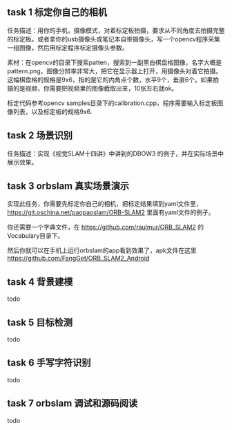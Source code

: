 ## task 1 标定你自己的相机
任务描述：用你的手机，摄像模式，对着标定板拍摄，要求从不同角度去拍摄完整的标定板。或者拿你的usb摄像头或笔记本自带摄像头，写一个opencv程序采集一组图像，然后用标定程序标定摄像头参数。

素材：在opencv的目录下搜索patten，搜索到一副黑白棋盘格图像，名字大概是pattern.png，图像分辨率非常大，把它在显示器上打开，用摄像头对着它拍摄。这幅棋盘格的规格是9x6，指的是它的内角点个数，水平9个，垂直6个。如果拍摄的是视频，你需要把视频里的图像截取出来，10张左右就ok。

标定代码参考opencv samples目录下的calibration.cpp，程序需要输入标定板图像列表，以及标定板的规格9x6.

## task 2 场景识别
任务描述：实现《视觉SLAM十四讲》中讲到的DBOW3 的例子，并在实际场景中展示效果。

## task 3 orbslam 真实场景演示
实现此任务，你需要先标定你自己的相机，把标定结果填到yaml文件里，https://git.oschina.net/paopaoslam/ORB-SLAM2 里面有yaml文件的例子。

你还需要一个字典文件，在 https://github.com/raulmur/ORB_SLAM2  的 Vocabulary目录下。

然后你就可以在手机上运行orbslam的app看到效果了，apk文件在这里 https://github.com/FangGet/ORB_SLAM2_Android

## task 4 背景建模
todo

## task 5 目标检测
todo

## task 6 手写字符识别
todo

## task 7 orbslam 调试和源码阅读
todo
